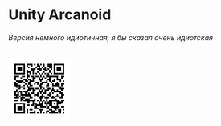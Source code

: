 # Unity Arcanoid
###### Версия немного идиотичная, я бы сказал очень идиотская
![Чушь](.delete_this/hehe.png)
